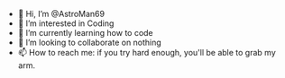 - 👋 Hi, I’m @AstroMan69
- 👀 I’m interested in Coding
- 🌱 I’m currently learning how to code
- 💞️ I’m looking to collaborate on nothing
- 📫 How to reach me: if you try hard enough, you'll be able to grab my arm.
